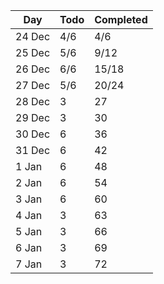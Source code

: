 | Day | Todo | Completed
--- | --- | ---
24 Dec | 4/6 | 4/6
25 Dec | 5/6 | 9/12
26 Dec | 6/6 | 15/18
27 Dec | 5/6 | 20/24
28 Dec | 3 | 27
29 Dec | 3 | 30
30 Dec | 6 | 36
31 Dec | 6 | 42
1 Jan | 6 | 48
2 Jan | 6 | 54
3 Jan | 6 | 60
4 Jan | 3 | 63
5 Jan | 3 | 66
6 Jan | 3 | 69
7 Jan | 3 | 72
